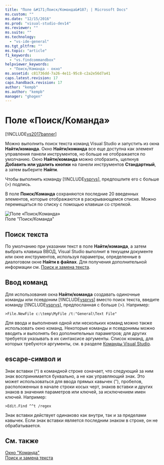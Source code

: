 ```yaml
---
title: "Поле &#171;Поиск/Команда&#187; | Microsoft Docs"
ms.custom: ""
ms.date: "12/15/2016"
ms.prod: "visual-studio-dev14"
ms.reviewer: ""
ms.suite: ""
ms.technology: 
  - "vs-ide-general"
ms.tgt_pltfrm: ""
ms.topic: "article"
f1_keywords: 
  - "vs.findcommandbox"
helpviewer_keywords: 
  - "Поиск/Команда - окно"
ms.assetid: c81736dd-7a26-4e11-95c8-c2a2e56d7a41
caps.latest.revision: 17
caps.handback.revision: 17
author: "kempb"
ms.author: "kempb"
manager: "ghogen"
---
```

# Поле &#171;Поиск/Команда&#187;
[!INCLUDE[vs2017banner](../code-quality/includes/vs2017banner.md)]

Можно выполнить поиск текста команд Visual Studio и запустить из окна **Найти\/команда**.  Окно **Найти\/команда** все еще доступна как элемент управления панели инструментов, но больше не отображается по умолчанию.  Окно **Найти\/команда** можно отобразить, щелкнув **Добавить или удалить кнопки** на панели инструментов **Стандартный**, а затем выберите **Найти**.  
  
 Чтобы выполнить команду [!INCLUDE[vsprvs](../code-quality/includes/vsprvs_md.md)], предпошлите его с больше \(\>\) подпись.  
  
 В поле **Поиск\/Команда** сохраняются последние 20 введенных элементов, которые отображаются в раскрывающемся списке.  Можно перемещаться по списку с помощью клавиши со стрелкой.  
  
 ![Поле «Поиск&#47;Команда»](../ide/media/findcommandbox.png "FindCommandBox")  
Поле "Поиск\/Команда"  
  
## Поиск текста  
 По умолчанию при указании текст в поле **Найти\/команда**, а затем выбрать клавиша ВВОД, Visual Studio выполнит в текущем документе или окне инструментов, используя параметры, определенные в диалоговом окне **Найти в файлах**.  Для получения дополнительной информации см. [Поиск и замена текста](../ide/finding-and-replacing-text.md).  
  
## Ввод команд  
 Для использования окна **Найти\/команда** создавать одиночные команды или псевдоним [!INCLUDE[vsprvs](../code-quality/includes/vsprvs_md.md)] вместо поиск текста, введите команду [!INCLUDE[vsprvs](../code-quality/includes/vsprvs_md.md)], предпосланная с больше \(\>\).  Например:  
  
```  
>File.NewFile c:\temp\MyFile /t:"General\Text File"  
```  
  
 Для ввода и выполнения одной или нескольких команд можно также использовать окно команд.  Некоторые команды и псевдонимы можно вводить и выполнять без дополнительных параметров; для других требуется указывать в их синтаксисе аргументы.  Список команд, для которых требуются аргументы, см. в разделе [Команды Visual Studio](../ide/reference/visual-studio-commands.md).  
  
## escape\-символ и  
 Знак вставки \(^\) в командной строке означает, что следующий за ним знак воспринимается буквально, а не как управляющий знак.  Это может использоваться для ввода прямых кавычек \("\), пробелов, расположенных в начале строки косых черт, знаков вставки и других знаков в значения параметров или ключей, за исключением имен ключей.  Например:  
  
```  
>Edit.Find ^^t /regex  
```  
  
 Знак вставки действует одинаково как внутри, так и за пределами кавычек.  Если знак вставки является последним знаком в строке, он не обрабатывается.  
  
## См. также  
 [Окно "Команда"](../ide/reference/command-window.md)   
 [Поиск и замена текста](../ide/finding-and-replacing-text.md)